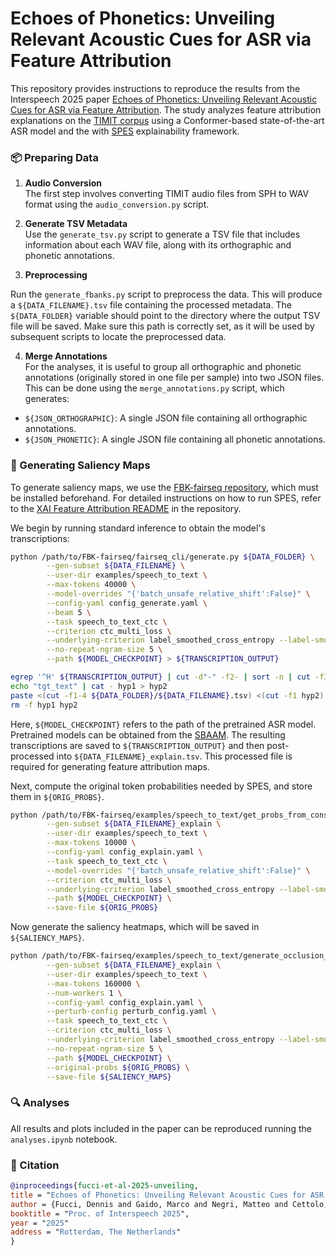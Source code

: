 # Echoes of Phonetics: Unveiling Relevant Acoustic Cues for ASR via Feature Attribution

This repository provides instructions to reproduce the results from the Interspeech 2025 paper
[Echoes of Phonetics: Unveiling Relevant Acoustic Cues for ASR via Feature Attribution]().
The study analyzes feature attribution explanations on the [TIMIT corpus](https://catalog.ldc.upenn.edu/LDC93S1) 
using a Conformer-based state-of-the-art ASR model and the with [SPES](https://arxiv.org/abs/2411.01710) 
explainability framework.

### 📦 Preparing Data

1. **Audio Conversion**  
The first step involves converting TIMIT audio files from SPH to WAV format using the `audio_conversion.py` script.

2. **Generate TSV Metadata**  
Use the `generate_tsv.py` script to generate a TSV file that includes information about each WAV file, along with 
its orthographic and phonetic annotations.

3. **Preprocessing**

Run the `generate_fbanks.py` script to preprocess the data. This will produce a `${DATA_FILENAME}.tsv` file 
containing the processed metadata. The `${DATA_FOLDER}` variable should point to the directory where the output 
TSV file will be saved. Make sure this path is correctly set, as it will be used by subsequent scripts to locate 
the preprocessed data.

4. **Merge Annotations**  
For the analyses, it is useful to group all orthographic and phonetic annotations (originally stored 
in one file per sample) into two JSON files. This can be done using the `merge_annotations.py` script, which generates:
- `${JSON_ORTHOGRAPHIC}`: A single JSON file containing all orthographic annotations.
- `${JSON_PHONETIC}`: A single JSON file containing all phonetic annotations.

### 🤖 Generating Saliency Maps

To generate saliency maps, we use the [FBK-fairseq repository](https://github.com/hlt-mt/FBK-fairseq),
which must be installed beforehand. For detailed instructions on how to run SPES, refer to the 
[XAI Feature Attribution README](https://github.com/hlt-mt/FBK-fairseq/blob/master/fbk_works/XAI_FEATURE_ATTRIBUTION.md) 
in the repository.

We begin by running standard inference to obtain the model's transcriptions:

```bash  
python /path/to/FBK-fairseq/fairseq_cli/generate.py ${DATA_FOLDER} \
        --gen-subset ${DATA_FILENAME} \
        --user-dir examples/speech_to_text \
        --max-tokens 40000 \
        --model-overrides "{'batch_unsafe_relative_shift':False}" \
        --config-yaml config_generate.yaml \
        --beam 5 \
        --task speech_to_text_ctc \
        --criterion ctc_multi_loss \
        --underlying-criterion label_smoothed_cross_entropy --label-smoothing 0.1 \
        --no-repeat-ngram-size 5 \
        --path ${MODEL_CHECKPOINT} > ${TRANSCRIPTION_OUTPUT}

egrep '^H' ${TRANSCRIPTION_OUTPUT} | cut -d"-" -f2- | sort -n | cut -f3 > hyp1
echo "tgt_text" | cat - hyp1 > hyp2
paste <(cut -f1-4 ${DATA_FOLDER}/${DATA_FILENAME}.tsv) <(cut -f1 hyp2) <(cut -f6 ${DATA_FOLDER}/${DATA_FILENAME}.tsv) > ${DATA_FOLDER}/${DATA_FILENAME}_explain.tsv
rm -f hyp1 hyp2
```

Here, `${MODEL_CHECKPOINT}` refers to the path of the pretrained ASR model. Pretrained models can be obtained from 
the [SBAAM](https://github.com/hlt-mt/FBK-fairseq/blob/master/fbk_works/SBAAM.md#-training). 
The resulting transcriptions are saved to `${TRANSCRIPTION_OUTPUT}` and then post-processed into
`${DATA_FILENAME}_explain.tsv`. This processed file is required for generating feature attribution maps.

Next, compute the original token probabilities needed by SPES, and store them in `${ORIG_PROBS}`. 

```bash
python /path/to/FBK-fairseq/examples/speech_to_text/get_probs_from_constrained_decoding.py ${DATA_FOLDER} \
        --gen-subset ${DATA_FILENAME}_explain \
        --user-dir examples/speech_to_text \
        --max-tokens 10000 \
        --config-yaml config_explain.yaml \
        --task speech_to_text_ctc \
        --model-overrides "{'batch_unsafe_relative_shift':False}" \
        --criterion ctc_multi_loss \
        --underlying-criterion label_smoothed_cross_entropy --label-smoothing 0.1 \
        --path ${MODEL_CHECKPOINT} \
        --save-file ${ORIG_PROBS}
```

Now generate the saliency heatmaps, which will be saved in `${SALIENCY_MAPS}`.

```bash
python /path/to/FBK-fairseq/examples/speech_to_text/generate_occlusion_explanation.py ${DATA_FOLDER} \
        --gen-subset ${DATA_FILENAME}_explain \
        --user-dir examples/speech_to_text \
        --max-tokens 160000 \
        --num-workers 1 \
        --config-yaml config_explain.yaml \
        --perturb-config perturb_config.yaml \
        --task speech_to_text_ctc \
        --criterion ctc_multi_loss \
        --underlying-criterion label_smoothed_cross_entropy --label-smoothing 0.1 \
        --no-repeat-ngram-size 5 \
        --path ${MODEL_CHECKPOINT} \
        --original-probs ${ORIG_PROBS} \
        --save-file ${SALIENCY_MAPS}
```

### 🔍 Analyses

All results and plots included in the paper can be reproduced running the `analyses.ipynb` notebook.

### 📄 Citation

```bibtex
@inproceedings{fucci-et-al-2025-unveiling,
title = "Echoes of Phonetics: Unveiling Relevant Acoustic Cues for ASR via Feature Attribution",
author = {Fucci, Dennis and Gaido, Marco and Negri, Matteo and Cettolo, Mauro and Bentivogli, Luisa},
booktitle = "Proc. of Interspeech 2025",
year = "2025"
address = "Rotterdam, The Netherlands"
}
```
